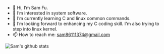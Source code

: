- 👋 Hi, I’m Sam Fu.
- 👀 I’m interested in system software.
- 🌱 I’m currently learning C and linux common commands.
- 💞️ I’m looking forward to enhancing my C coding skill. I'm also trying to step into linux kernel.
- 📫 How to reach me: sam86111374@gmail.com

<!---
samfu19971113/samfu19971113 is a ✨ special ✨ repository because its `README.md` (this file) appears on your GitHub profile.
You can click the Preview link to take a look at your changes.
--->

![Sam's github stats](https://github-readme-stats.vercel.app/api?username=SamFu1113)

<!---
[![Top Langs](https://github-readme-stats.vercel.app/api/top-langs/?username=SamFu1113)](https://github.com/SamFu1113/github-readme-stats)
--->

